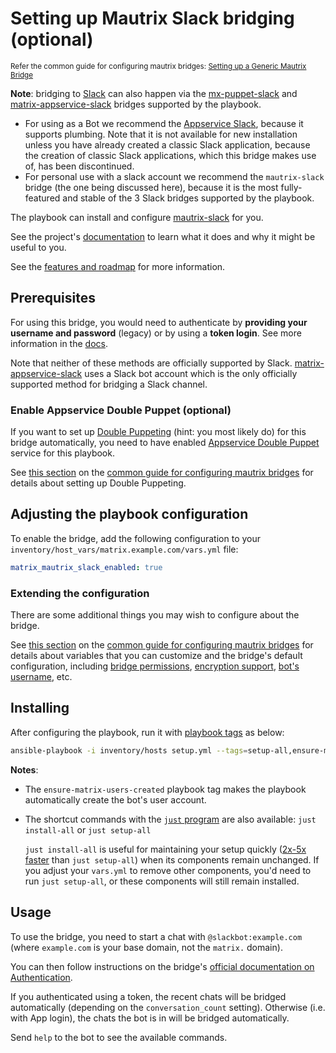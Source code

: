# Setting up Mautrix Slack bridging (optional)

<sup>Refer the common guide for configuring mautrix bridges: [Setting up a Generic Mautrix Bridge](configuring-playbook-bridge-mautrix-bridges.md)</sup>

**Note**: bridging to [Slack](https://slack.com/) can also happen via the [mx-puppet-slack](configuring-playbook-bridge-mx-puppet-slack.md) and [matrix-appservice-slack](configuring-playbook-bridge-appservice-slack.md) bridges supported by the playbook.
- For using as a Bot we recommend the [Appservice Slack](configuring-playbook-bridge-appservice-slack.md), because it supports plumbing. Note that it is not available for new installation unless you have already created a classic Slack application, because the creation of classic Slack applications, which this bridge makes use of, has been discontinued.
- For personal use with a slack account we recommend the `mautrix-slack` bridge (the one being discussed here), because it is the most fully-featured and stable of the 3 Slack bridges supported by the playbook.

The playbook can install and configure [mautrix-slack](https://github.com/mautrix/slack) for you.

See the project's [documentation](https://docs.mau.fi/bridges/go/slack/index.html) to learn what it does and why it might be useful to you.

See the [features and roadmap](https://github.com/mautrix/slack/blob/main/ROADMAP.md) for more information.

## Prerequisites

For using this bridge, you would need to authenticate by **providing your username and password** (legacy) or by using a **token login**. See more information in the [docs](https://docs.mau.fi/bridges/go/slack/authentication.html).

Note that neither of these methods are officially supported by Slack. [matrix-appservice-slack](configuring-playbook-bridge-appservice-slack.md) uses a Slack bot account which is the only officially supported method for bridging a Slack channel.

### Enable Appservice Double Puppet (optional)

If you want to set up [Double Puppeting](https://docs.mau.fi/bridges/general/double-puppeting.html) (hint: you most likely do) for this bridge automatically, you need to have enabled [Appservice Double Puppet](configuring-playbook-appservice-double-puppet.md) service for this playbook.

See [this section](configuring-playbook-bridge-mautrix-bridges.md#set-up-double-puppeting-optional) on the [common guide for configuring mautrix bridges](configuring-playbook-bridge-mautrix-bridges.md) for details about setting up Double Puppeting.

## Adjusting the playbook configuration

To enable the bridge, add the following configuration to your `inventory/host_vars/matrix.example.com/vars.yml` file:

```yaml
matrix_mautrix_slack_enabled: true
```

### Extending the configuration

There are some additional things you may wish to configure about the bridge.

<!-- NOTE: relay mode is not supported for this bridge -->
See [this section](configuring-playbook-bridge-mautrix-bridges.md#extending-the-configuration) on the [common guide for configuring mautrix bridges](configuring-playbook-bridge-mautrix-bridges.md) for details about variables that you can customize and the bridge's default configuration, including [bridge permissions](configuring-playbook-bridge-mautrix-bridges.md#configure-bridge-permissions-optional), [encryption support](configuring-playbook-bridge-mautrix-bridges.md#enable-encryption-optional), [bot's username](configuring-playbook-bridge-mautrix-bridges.md#setting-the-bot-s-username-optional), etc.

## Installing

After configuring the playbook, run it with [playbook tags](playbook-tags.md) as below:

<!-- NOTE: let this conservative command run (instead of install-all) to make it clear that failure of the command means something is clearly broken. -->
```sh
ansible-playbook -i inventory/hosts setup.yml --tags=setup-all,ensure-matrix-users-created,start
```

**Notes**:

- The `ensure-matrix-users-created` playbook tag makes the playbook automatically create the bot's user account.

- The shortcut commands with the [`just` program](just.md) are also available: `just install-all` or `just setup-all`

  `just install-all` is useful for maintaining your setup quickly ([2x-5x faster](../CHANGELOG.md#2x-5x-performance-improvements-in-playbook-runtime) than `just setup-all`) when its components remain unchanged. If you adjust your `vars.yml` to remove other components, you'd need to run `just setup-all`, or these components will still remain installed.

## Usage

To use the bridge, you need to start a chat with `@slackbot:example.com` (where `example.com` is your base domain, not the `matrix.` domain).

You can then follow instructions on the bridge's [official documentation on Authentication](https://docs.mau.fi/bridges/go/slack/authentication.html).

If you authenticated using a token, the recent chats will be bridged automatically (depending on the `conversation_count` setting). Otherwise (i.e. with App login), the chats the bot is in will be bridged automatically.

Send `help` to the bot to see the available commands.
